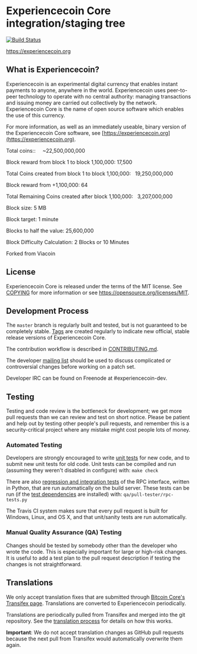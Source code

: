 Experiencecoin Core integration/staging tree
=====================================

[![Build Status](https://travis-ci.org/experiencecoin/experiencecoin.svg?branch=0.13-dev)](https://travis-ci.org/experiencecoin/experiencecoin)

https://experiencecoin.org

What is Experiencecoin?
----------------

Experiencecoin is an experimental digital currency that enables instant payments to
anyone, anywhere in the world. Experiencecoin uses peer-to-peer technology to operate
with no central authority: managing transactions and issuing money are carried
out collectively by the network. Experiencecoin Core is the name of open source
software which enables the use of this currency.

For more information, as well as an immediately useable, binary version of
the Experiencecoin Core software, see [https://experiencecoin.org](https://experiencecoin.org).



Total coins::     ~22,500,000,000

Block reward from block 1 to block 1,100,000:  17,500

Total Coins created from block 1 to block 1,100,000:    19,250,000,000

Block reward from +1,100,000:  64

Total Remaining Coins created after block 1,100,000:    3,207,000,000


Block size:    5 MB

Block target:    1 minute

Blocks to half the value:    25,600,000

Block Difficulty Calculation:     2 Blocks or 10 Minutes

Forked from Viacoin



License
-------

Experiencecoin Core is released under the terms of the MIT license. See [COPYING](COPYING) for more
information or see https://opensource.org/licenses/MIT.

Development Process
-------------------

The `master` branch is regularly built and tested, but is not guaranteed to be
completely stable. [Tags](https://github.com/experiencecoin/experiencecoin/tags) are created
regularly to indicate new official, stable release versions of Experiencecoin Core.

The contribution workflow is described in [CONTRIBUTING.md](CONTRIBUTING.md).

The developer [mailing list](https://groups.google.com/forum/#!forum/experiencecoin-development)
should be used to discuss complicated or controversial changes before working
on a patch set.

Developer IRC can be found on Freenode at #experiencecoin-dev.

Testing
-------

Testing and code review is the bottleneck for development; we get more pull
requests than we can review and test on short notice. Please be patient and help out by testing
other people's pull requests, and remember this is a security-critical project where any mistake might cost people
lots of money.

### Automated Testing

Developers are strongly encouraged to write [unit tests](/doc/unit-tests.md) for new code, and to
submit new unit tests for old code. Unit tests can be compiled and run
(assuming they weren't disabled in configure) with: `make check`

There are also [regression and integration tests](/qa) of the RPC interface, written
in Python, that are run automatically on the build server.
These tests can be run (if the [test dependencies](/qa) are installed) with: `qa/pull-tester/rpc-tests.py`

The Travis CI system makes sure that every pull request is built for Windows, Linux, and OS X, and that unit/sanity tests are run automatically.

### Manual Quality Assurance (QA) Testing

Changes should be tested by somebody other than the developer who wrote the
code. This is especially important for large or high-risk changes. It is useful
to add a test plan to the pull request description if testing the changes is
not straightforward.

Translations
------------

We only accept translation fixes that are submitted through [Bitcoin Core's Transifex page](https://www.transifex.com/projects/p/bitcoin/).
Translations are converted to Experiencecoin periodically.

Translations are periodically pulled from Transifex and merged into the git repository. See the
[translation process](doc/translation_process.md) for details on how this works.

**Important**: We do not accept translation changes as GitHub pull requests because the next
pull from Transifex would automatically overwrite them again.
